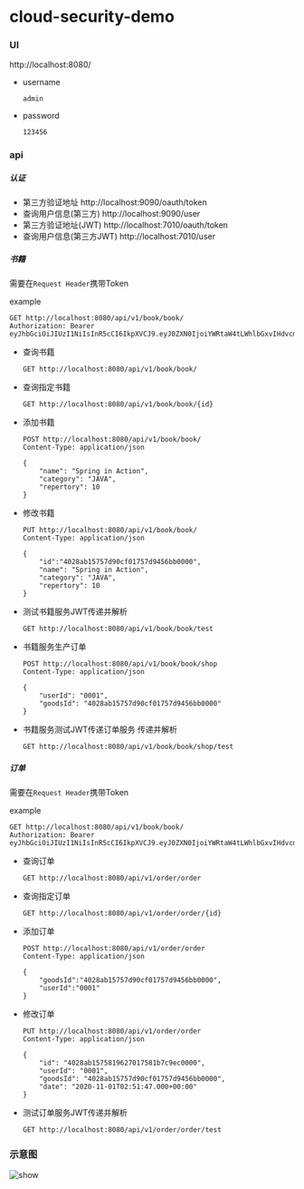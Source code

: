 # cloud-security-demo
### UI
http://localhost:8080/
+ username
    ```
    admin
    ```
+ password
    ```
    123456
    ```
### api
##### 认证
+ 第三方验证地址
http://localhost:9090/oauth/token
+ 查询用户信息(第三方)
http://localhost:9090/user
+ 第三方验证地址(JWT)
http://localhost:7010/oauth/token
+ 查询用户信息(第三方JWT)
http://localhost:7010/user
##### 书籍
需要在`Request Header`携带Token 

example
```http request
GET http://localhost:8080/api/v1/book/book/
Authorization: Bearer eyJhbGciOiJIUzI1NiIsInR5cCI6IkpXVCJ9.eyJ0ZXN0IjoiYWRtaW4tLWhlbGxvIHdvcmxkIiwidXNlcl9uYW1lIjoiYWRtaW4iLCJzY29wZSI6WyJ3ZWJjbGllbnQiXSwiZXhwIjoxNjA0MzQ2MTQyLCJhdXRob3JpdGllcyI6WyJST0xFX0FETUlOIiwiUk9MRV9VU0VSIl0sImp0aSI6ImI2MTBjZTczLTU0MGEtNDVhYi05YzE4LWNkM2Q0M2ZkY2FiZiIsImNsaWVudF9pZCI6ImNsb3VkLXNlY3VyaXR5In0.X8dr80O_PK9WOb7XEYaDrtE2deh4YcZ1fLF_QYcWcfA
```
+ 查询书籍
    ```http request
    GET http://localhost:8080/api/v1/book/book/
    ```
+ 查询指定书籍
    ```http request
    GET http://localhost:8080/api/v1/book/book/{id}
    ```
+ 添加书籍
    ```http request
    POST http://localhost:8080/api/v1/book/book/
    Content-Type: application/json
    
    {
        "name": "Spring in Action",
        "category": "JAVA",
        "repertory": 10
    }
    ```

+ 修改书籍
    ```http request
    PUT http://localhost:8080/api/v1/book/book/
    Content-Type: application/json
    
    {
        "id":"4028ab15757d90cf01757d9456bb0000",
        "name": "Spring in Action",
        "category": "JAVA",
        "repertory": 10
    }
    ```
+ 测试书籍服务JWT传递并解析
    ```http request
    GET http://localhost:8080/api/v1/book/book/test
    ```

+ 书籍服务生产订单
    ```http request
    POST http://localhost:8080/api/v1/book/book/shop
    Content-Type: application/json
    
    {
        "userId": "0001",
        "goodsId": "4028ab15757d90cf01757d9456bb0000"
    }
    ```

+ 书籍服务测试JWT传递订单服务 传递并解析
    ```http request
    GET http://localhost:8080/api/v1/book/book/shop/test
    ```


##### 订单
需要在`Request Header`携带Token 

example
```http request
GET http://localhost:8080/api/v1/book/book/
Authorization: Bearer eyJhbGciOiJIUzI1NiIsInR5cCI6IkpXVCJ9.eyJ0ZXN0IjoiYWRtaW4tLWhlbGxvIHdvcmxkIiwidXNlcl9uYW1lIjoiYWRtaW4iLCJzY29wZSI6WyJ3ZWJjbGllbnQiXSwiZXhwIjoxNjA0MzQ2MTQyLCJhdXRob3JpdGllcyI6WyJST0xFX0FETUlOIiwiUk9MRV9VU0VSIl0sImp0aSI6ImI2MTBjZTczLTU0MGEtNDVhYi05YzE4LWNkM2Q0M2ZkY2FiZiIsImNsaWVudF9pZCI6ImNsb3VkLXNlY3VyaXR5In0.X8dr80O_PK9WOb7XEYaDrtE2deh4YcZ1fLF_QYcWcfA
```
+ 查询订单
    ```http request
    GET http://localhost:8080/api/v1/order/order
    ```

+ 查询指定订单
    ```http request
    GET http://localhost:8080/api/v1/order/order/{id}
    ```

+ 添加订单
    ```http request
    POST http://localhost:8080/api/v1/order/order
    Content-Type: application/json
    
    {
        "goodsId":"4028ab15757d90cf01757d9456bb0000",
        "userId":"0001"
    }
    ```

+ 修改订单
    ```http request
    PUT http://localhost:8080/api/v1/order/order
    Content-Type: application/json
    
    {
        "id": "4028ab1575819627017581b7c9ec0000",
        "userId": "0001",
        "goodsId": "4028ab15757d90cf01757d9456bb0000",
        "date": "2020-11-01T02:51:47.000+00:00"
    }
    ```
+ 测试订单服务JWT传递并解析
    ```http request
    GET http://localhost:8080/api/v1/order/order/test
    ```

### 示意图
![show](https://github.com/quan930/cloud-security-demo/blob/main/show.png)